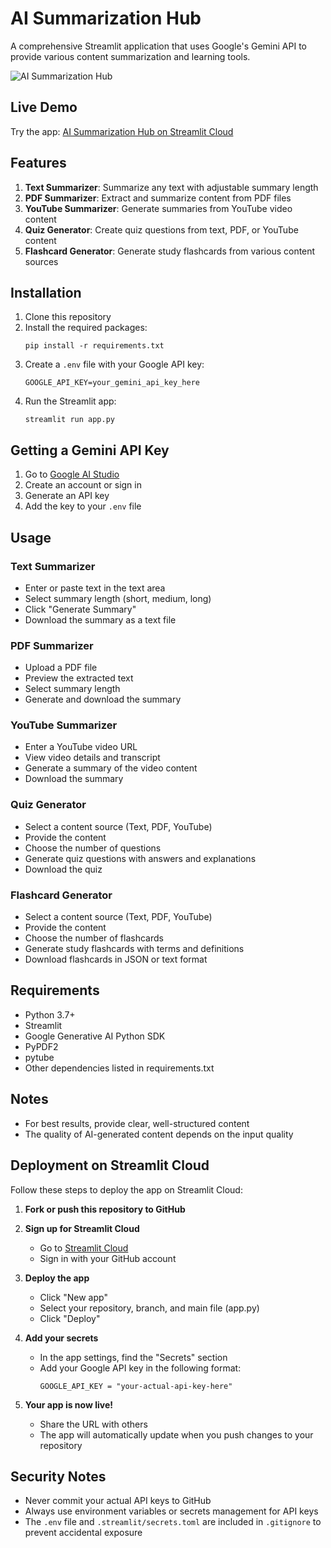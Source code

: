 # AI Summarization Hub

A comprehensive Streamlit application that uses Google's Gemini API to provide various content summarization and learning tools.

![AI Summarization Hub](https://img.icons8.com/fluency/96/000000/artificial-intelligence.png)

## Live Demo

Try the app: [AI Summarization Hub on Streamlit Cloud](https://ai-summarization-app-egqvssz2bmyywobt6aqq79.streamlit.app)

## Features

1. **Text Summarizer**: Summarize any text with adjustable summary length
2. **PDF Summarizer**: Extract and summarize content from PDF files
3. **YouTube Summarizer**: Generate summaries from YouTube video content
4. **Quiz Generator**: Create quiz questions from text, PDF, or YouTube content
5. **Flashcard Generator**: Generate study flashcards from various content sources

## Installation

1. Clone this repository
2. Install the required packages:
   ```
   pip install -r requirements.txt
   ```
3. Create a `.env` file with your Google API key:
   ```
   GOOGLE_API_KEY=your_gemini_api_key_here
   ```
4. Run the Streamlit app:
   ```
   streamlit run app.py
   ```

## Getting a Gemini API Key

1. Go to [Google AI Studio](https://makersuite.google.com/app/apikey)
2. Create an account or sign in
3. Generate an API key
4. Add the key to your `.env` file

## Usage

### Text Summarizer
- Enter or paste text in the text area
- Select summary length (short, medium, long)
- Click "Generate Summary"
- Download the summary as a text file

### PDF Summarizer
- Upload a PDF file
- Preview the extracted text
- Select summary length
- Generate and download the summary

### YouTube Summarizer
- Enter a YouTube video URL
- View video details and transcript
- Generate a summary of the video content
- Download the summary

### Quiz Generator
- Select a content source (Text, PDF, YouTube)
- Provide the content
- Choose the number of questions
- Generate quiz questions with answers and explanations
- Download the quiz

### Flashcard Generator
- Select a content source (Text, PDF, YouTube)
- Provide the content
- Choose the number of flashcards
- Generate study flashcards with terms and definitions
- Download flashcards in JSON or text format

## Requirements

- Python 3.7+
- Streamlit
- Google Generative AI Python SDK
- PyPDF2
- pytube
- Other dependencies listed in requirements.txt

## Notes

- For best results, provide clear, well-structured content
- The quality of AI-generated content depends on the input quality

## Deployment on Streamlit Cloud

Follow these steps to deploy the app on Streamlit Cloud:

1. **Fork or push this repository to GitHub**

2. **Sign up for Streamlit Cloud**
   - Go to [Streamlit Cloud](https://streamlit.io/cloud)
   - Sign in with your GitHub account

3. **Deploy the app**
   - Click "New app"
   - Select your repository, branch, and main file (app.py)
   - Click "Deploy"

4. **Add your secrets**
   - In the app settings, find the "Secrets" section
   - Add your Google API key in the following format:
     ```
     GOOGLE_API_KEY = "your-actual-api-key-here"
     ```

5. **Your app is now live!**
   - Share the URL with others
   - The app will automatically update when you push changes to your repository

## Security Notes

- Never commit your actual API keys to GitHub
- Always use environment variables or secrets management for API keys
- The `.env` file and `.streamlit/secrets.toml` are included in `.gitignore` to prevent accidental exposure
